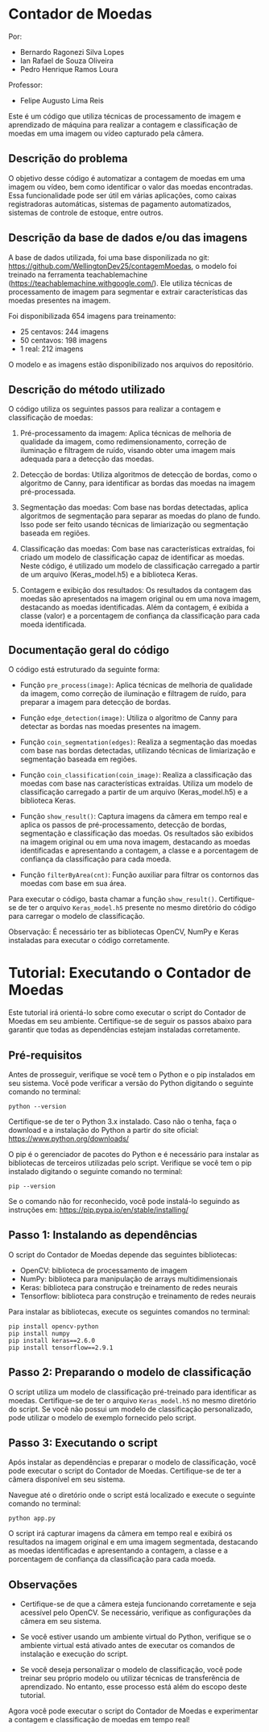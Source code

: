 # Contador de Moedas

Por:
 - Bernardo Ragonezi Silva Lopes
 - Ian Rafael de Souza Oliveira
 - Pedro Henrique Ramos Loura

Professor:
 - Felipe Augusto Lima Reis

Este é um código que utiliza técnicas de processamento de imagem e aprendizado de máquina para realizar a contagem e classificação de moedas em uma imagem ou vídeo capturado pela câmera.

## Descrição do problema

O objetivo desse código é automatizar a contagem de moedas em uma imagem ou vídeo, bem como identificar o valor das moedas encontradas. Essa funcionalidade pode ser útil em várias aplicações, como caixas registradoras automáticas, sistemas de pagamento automatizados, sistemas de controle de estoque, entre outros.

## Descrição da base de dados e/ou das imagens

A base de dados utilizada, foi uma base disponilizada no git: https://github.com/WellingtonDev25/contagemMoedas, o modelo foi treinado na ferramenta teachablemachine (https://teachablemachine.withgoogle.com/). Ele utiliza técnicas de processamento de imagem para segmentar e extrair características das moedas presentes na imagem.

Foi disponibilizada 654 imagens para treinamento:
 - 25 centavos: 244 imagens
 - 50 centavos: 198 imagens
 - 1 real: 212 imagens

O modelo e as imagens estão disponibilizado nos arquivos do repositório.

## Descrição do método utilizado

O código utiliza os seguintes passos para realizar a contagem e classificação de moedas:

1. Pré-processamento da imagem: Aplica técnicas de melhoria de qualidade da imagem, como redimensionamento, correção de iluminação e filtragem de ruído, visando obter uma imagem mais adequada para a detecção das moedas.

2. Detecção de bordas: Utiliza algoritmos de detecção de bordas, como o algoritmo de Canny, para identificar as bordas das moedas na imagem pré-processada.

3. Segmentação das moedas: Com base nas bordas detectadas, aplica algoritmos de segmentação para separar as moedas do plano de fundo. Isso pode ser feito usando técnicas de limiarização ou segmentação baseada em regiões.

4. Classificação das moedas: Com base nas características extraídas, foi criado um modelo de classificação capaz de identificar as moedas. Neste código, é utilizado um modelo de classificação carregado a partir de um arquivo (Keras_model.h5) e a biblioteca Keras.

5. Contagem e exibição dos resultados: Os resultados da contagem das moedas são apresentados na imagem original ou em uma nova imagem, destacando as moedas identificadas. Além da contagem, é exibida a classe (valor) e a porcentagem de confiança da classificação para cada moeda identificada.

## Documentação geral do código

O código está estruturado da seguinte forma:

- Função `pre_process(image)`: Aplica técnicas de melhoria de qualidade da imagem, como correção de iluminação e filtragem de ruído, para preparar a imagem para detecção de bordas.

- Função `edge_detection(image)`: Utiliza o algoritmo de Canny para detectar as bordas nas moedas presentes na imagem.

- Função `coin_segmentation(edges)`: Realiza a segmentação das moedas com base nas bordas detectadas, utilizando técnicas de limiarização e segmentação baseada em regiões.

- Função `coin_classification(coin_image)`: Realiza a classificação das moedas com base nas características extraídas. Utiliza um modelo de classificação carregado a partir de um arquivo (Keras_model.h5) e a biblioteca Keras.

- Função `show_result()`: Captura imagens da câmera em tempo real e aplica os passos de pré-processamento, detecção de bordas, segmentação e classificação das moedas. Os resultados são exibidos na imagem original ou em uma nova imagem, destacando as moedas identificadas e apresentando a contagem, a classe e a porcentagem de confiança da classificação para cada moeda.

- Função `filterByArea(cnt)`: Função auxiliar para filtrar os contornos das moedas com base em sua área.

Para executar o código, basta chamar a função `show_result()`. Certifique-se de ter o arquivo `Keras_model.h5` presente no mesmo diretório do código para carregar o modelo de classificação.

Observação: É necessário ter as bibliotecas OpenCV, NumPy e Keras instaladas para executar o código corretamente.


# Tutorial: Executando o Contador de Moedas

Este tutorial irá orientá-lo sobre como executar o script do Contador de Moedas em seu ambiente. Certifique-se de seguir os passos abaixo para garantir que todas as dependências estejam instaladas corretamente.

## Pré-requisitos

Antes de prosseguir, verifique se você tem o Python e o pip instalados em seu sistema. Você pode verificar a versão do Python digitando o seguinte comando no terminal:

```
python --version
```

Certifique-se de ter o Python 3.x instalado. Caso não o tenha, faça o download e a instalação do Python a partir do site oficial: https://www.python.org/downloads/

O pip é o gerenciador de pacotes do Python e é necessário para instalar as bibliotecas de terceiros utilizadas pelo script. Verifique se você tem o pip instalado digitando o seguinte comando no terminal:

```
pip --version
```

Se o comando não for reconhecido, você pode instalá-lo seguindo as instruções em: https://pip.pypa.io/en/stable/installing/

## Passo 1: Instalando as dependências

O script do Contador de Moedas depende das seguintes bibliotecas:

- OpenCV: biblioteca de processamento de imagem
- NumPy: biblioteca para manipulação de arrays multidimensionais
- Keras: biblioteca para construção e treinamento de redes neurais
- Tensorflow: biblioteca para construção e treinamento de redes neurais

Para instalar as bibliotecas, execute os seguintes comandos no terminal:

```
pip install opencv-python
pip install numpy
pip install keras==2.6.0
pip install tensorflow==2.9.1
```

## Passo 2: Preparando o modelo de classificação

O script utiliza um modelo de classificação pré-treinado para identificar as moedas. Certifique-se de ter o arquivo `Keras_model.h5` no mesmo diretório do script. Se você não possui um modelo de classificação personalizado, pode utilizar o modelo de exemplo fornecido pelo script.

## Passo 3: Executando o script

Após instalar as dependências e preparar o modelo de classificação, você pode executar o script do Contador de Moedas. Certifique-se de ter a câmera disponível em seu sistema.

Navegue até o diretório onde o script está localizado e execute o seguinte comando no terminal:

```
python app.py
```

O script irá capturar imagens da câmera em tempo real e exibirá os resultados na imagem original e em uma imagem segmentada, destacando as moedas identificadas e apresentando a contagem, a classe e a porcentagem de confiança da classificação para cada moeda.

## Observações

- Certifique-se de que a câmera esteja funcionando corretamente e seja acessível pelo OpenCV. Se necessário, verifique as configurações da câmera em seu sistema.

- Se você estiver usando um ambiente virtual do Python, verifique se o ambiente virtual está ativado antes de executar os comandos de instalação e execução do script.

- Se você deseja personalizar o modelo de classificação, você pode treinar seu próprio modelo ou utilizar técnicas de transferência de aprendizado. No entanto, esse processo está além do escopo deste tutorial.

Agora você pode executar o script do Contador de Moedas e experimentar a contagem e classificação de moedas em tempo real!
